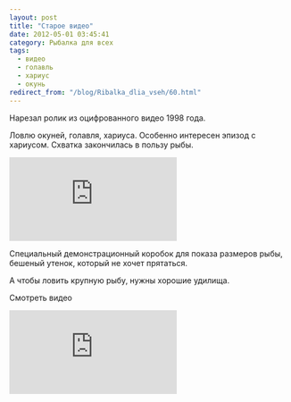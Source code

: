 ```yaml
---
layout: post
title: "Старое видео"
date: 2012-05-01 03:45:41
category: Рыбалка для всех
tags:
  - видео
  - голавль
  - хариус
  - окунь
redirect_from: "/blog/Ribalka_dlia_vseh/60.html"
---
```

Нарезал ролик из оцифрованного видео 1998 года.

Ловлю окуней, голавля, хариуса. Особенно интересен эпизод с хариусом.
Схватка закончилась в пользу рыбы.

<div class="video">
  <iframe src="https://www.youtube.com/embed/e6e9aQcmVZM" frameborder="0" allowfullscreen></iframe>
</div>

Специальный демонстрационный коробок для показа размеров рыбы, бешеный
утенок, который не хочет прятаться.

А чтобы ловить крупную рыбу, нужны хорошие удилища.

Смотреть видео

<div class="video">
  <iframe src="https://www.youtube.com/embed/s5Mitci1x9Y" frameborder="0" allowfullscreen></iframe>
</div>
